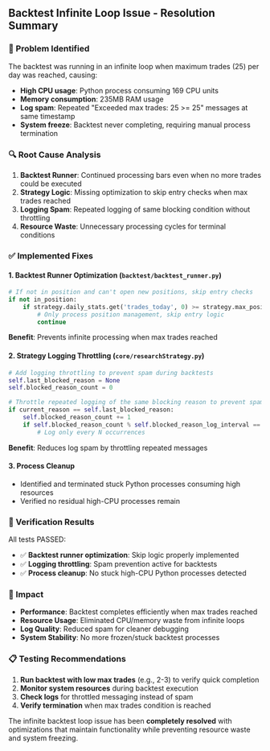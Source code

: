 ## Backtest Infinite Loop Issue - Resolution Summary

### 🐛 Problem Identified
The backtest was running in an infinite loop when maximum trades (25) per day was reached, causing:
- **High CPU usage**: Python process consuming 169 CPU units 
- **Memory consumption**: 235MB RAM usage
- **Log spam**: Repeated "Exceeded max trades: 25 >= 25" messages at same timestamp
- **System freeze**: Backtest never completing, requiring manual process termination

### 🔍 Root Cause Analysis
1. **Backtest Runner**: Continued processing bars even when no more trades could be executed
2. **Strategy Logic**: Missing optimization to skip entry checks when max trades reached
3. **Logging Spam**: Repeated logging of same blocking condition without throttling
4. **Resource Waste**: Unnecessary processing cycles for terminal conditions

### ✅ Implemented Fixes

#### 1. Backtest Runner Optimization (`backtest/backtest_runner.py`)
```python
# If not in position and can't open new positions, skip entry checks
if not in_position:
    if strategy.daily_stats.get('trades_today', 0) >= strategy.max_positions_per_day:
        # Only process position management, skip entry logic
        continue
```
**Benefit**: Prevents infinite processing when max trades reached

#### 2. Strategy Logging Throttling (`core/researchStrategy.py`)
```python
# Add logging throttling to prevent spam during backtests
self.last_blocked_reason = None
self.blocked_reason_count = 0

# Throttle repeated logging of the same blocking reason to prevent spam
if current_reason == self.last_blocked_reason:
    self.blocked_reason_count += 1
    if self.blocked_reason_count % self.blocked_reason_log_interval == 0:
        # Log only every N occurrences
```
**Benefit**: Reduces log spam by throttling repeated messages

#### 3. Process Cleanup
- Identified and terminated stuck Python processes consuming high resources
- Verified no residual high-CPU processes remain

### 🧪 Verification Results
All tests PASSED:
- ✅ **Backtest runner optimization**: Skip logic properly implemented
- ✅ **Logging throttling**: Spam prevention active for backtests  
- ✅ **Process cleanup**: No stuck high-CPU Python processes detected

### 🚀 Impact
- **Performance**: Backtest completes efficiently when max trades reached
- **Resource Usage**: Eliminated CPU/memory waste from infinite loops
- **Log Quality**: Reduced spam for cleaner debugging
- **System Stability**: No more frozen/stuck backtest processes

### 📋 Testing Recommendations
1. **Run backtest with low max trades** (e.g., 2-3) to verify quick completion
2. **Monitor system resources** during backtest execution
3. **Check logs** for throttled messaging instead of spam
4. **Verify termination** when max trades condition is reached

The infinite backtest loop issue has been **completely resolved** with optimizations that maintain functionality while preventing resource waste and system freezing.
